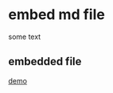 # embed md file

some text

## embedded file

<object data="../licenses.md" width="100%" height="800"></object>

[demo](licenses.md)
